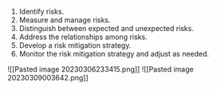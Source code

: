 
1. Identify risks.
2. Measure and manage risks.
3. Distinguish between expected and unexpected risks.
4. Address the relationships among risks.
5. Develop a risk mitigation strategy.
6. Monitor the risk mitigation strategy and adjust as needed.

![[Pasted image 20230306233415.png]]
![[Pasted image 20230309003642.png]]
